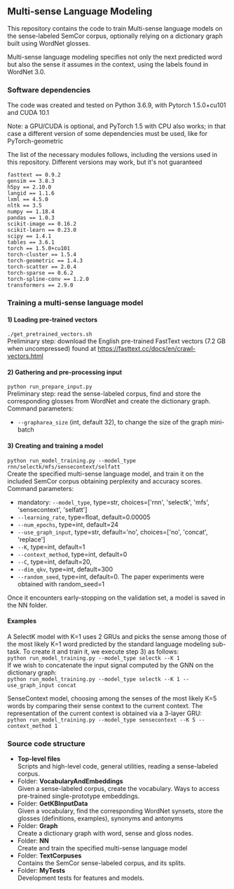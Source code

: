 ## Multi-sense Language Modeling

This repository contains the code to train Multi-sense language models 
on the sense-labeled SemCor corpus, optionally relying on a dictionary graph built using WordNet glosses.

Multi-sense language modeling specifies not only the next predicted word but also the sense it 
assumes in the context, using the labels found in WordNet 3.0.

### Software dependencies
The code was created and tested on Python 3.6.9, with Pytorch 1.5.0+cu101 and CUDA 10.1 

Note: a GPU/CUDA is optional, and PyTorch 1.5 with CPU also works; in that case a 
different version of some dependencies must be used, like for PyTorch-geometric 

The list of the necessary modules follows, including the versions used in this repository.
Different versions may work, but it's not guaranteed
```
fasttext == 0.9.2         
gensim == 3.8.3
h5py == 2.10.0
langid == 1.1.6
lxml == 4.5.0
nltk == 3.5
numpy == 1.18.4
pandas == 1.0.3
scikit-image == 0.16.2
scikit-learn == 0.23.0
scipy == 1.4.1   
tables == 3.6.1
torch == 1.5.0+cu101
torch-cluster == 1.5.4
torch-geometric == 1.4.3
torch-scatter == 2.0.4
torch-sparse == 0.6.2
torch-spline-conv == 1.2.0
transformers == 2.9.0
```

### Training a multi-sense language model

#### 1) Loading pre-trained vectors
`./get_pretrained_vectors.sh` <br/>
Preliminary step: download the English pre-trained FastText vectors (7.2 GB when uncompressed) found at https://fasttext.cc/docs/en/crawl-vectors.html

#### 2) Gathering and pre-processing input
`python run_prepare_input.py` <br/>
Preliminary step: read the sense-labeled corpus, find and store the corresponding glosses from WordNet and create the dictionary graph.<br/> 
Command parameters:
- `--grapharea_size` (int, default 32), to change the size of the graph mini-batch

#### 3) Creating and training a model
`python run_model_training.py --model_type rnn/selectk/mfs/sensecontext/selfatt` <br/>
Create the specified multi-sense language model, and train it on the included SemCor corpus obtaining perplexity and accuracy scores.
Command parameters:
- mandatory: `--model_type`, type=str, choices=['rnn', 'selectk', 'mfs', 'sensecontext', 'selfatt']
- `--learning_rate`, type=float, default=0.00005
- `--num_epochs`, type=int, default=24 
- `--use_graph_input`, type=str, default='no', choices=['no', 'concat', 'replace'] 
- `--K`, type=int, default=1 
- `--context_method`, type=int, default=0 
- `--C`, type=int, default=20,
- `--dim_qkv`, type=int, default=300  
- `--random_seed`, type=int, default=0. The paper experiments were obtained with random_seed=1

Once it encounters early-stopping on the validation set, a model is saved in the NN folder.

#### Examples
A SelectK model with K=1 uses 2 GRUs and picks the sense among those of the most likely K=1 word
predicted by the standard language modeling sub-task. To create it and train it, we execute step 3) as follows: <br/>
`python run_model_training.py --model_type selectk --K 1` <br/>
If we wish to concatenate the input signal computed by the GNN on the dictionary graph: <br/>
`python run_model_training.py --model_type selectk --K 1 --use_graph_input concat`

SenseContext model, choosing among the senses of the most likely K=5 words by comparing their sense context to the
current context. The representation of the current context is obtained via a 3-layer GRU: <br/>
`python run_model_training.py --model_type sensecontext --K 5 --context_method 1`

### Source code structure
- **Top-level files** <br/>
    Scripts and high-level code, general utilities, reading a sense-labeled corpus.
- Folder: **VocabularyAndEmbeddings** <br/>
    Given a sense-labeled corpus, create the vocabulary. Ways to access pre-trained single-prototype embeddings.
- Folder: **GetKBInputData** <br/>
    Given a vocabulary, find the corresponding WordNet synsets, store the glosses (definitions, examples), synonyms and antonyms
- Folder: **Graph** <br/>
    Create a dictionary graph with word, sense and gloss nodes.
- Folder: **NN** <br/>
    Create and train the specified multi-sense language model
- Folder: **TextCorpuses** <br/>
    Contains the SemCor sense-labeled corpus, and its splits.
- Folder: **MyTests** <br/>
    Development tests for features and models.
